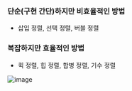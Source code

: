 ### 단순(구현 간단)하지만 비효율적인 방법
- 삽입 정렬, 선택 정렬, 버블 정렬
### 복잡하지만 효율적인 방법
- 퀵 정렬, 힙 정렬, 합병 정렬, 기수 정렬

![image](https://user-images.githubusercontent.com/43161245/83345602-1ef05700-a350-11ea-92b4-da2a649eecea.png)
